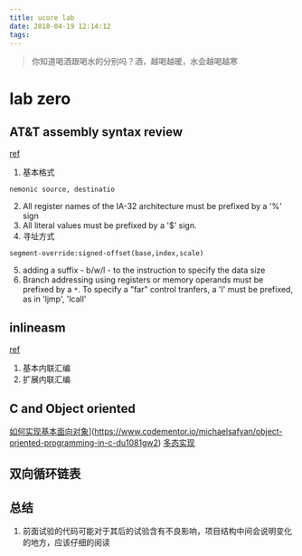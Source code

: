 ```yaml
---
title: ucore lab
date: 2018-04-19 12:14:12
tags:
---
```

> 你知道喝酒跟喝水的分别吗？酒，越喝越暖，水会越喝越寒

# lab zero

## AT&T assembly syntax review
[ref](http://csiflabs.cs.ucdavis.edu/~ssdavis/50/att-syntax.html)
1. 基本格式
```
nemonic	source, destinatio
```
2. All register names of the IA-32 architecture must be prefixed by a '%' sign
3. All literal values must be prefixed by a '$' sign.
4. 寻址方式
```
segment-override:signed-offset(base,index,scale)
```
5. adding a suffix - b/w/l - to the instruction to specify the data size
6. Branch addressing using registers or memory operands must be prefixed by a `*`. To specify a "far" control tranfers, a 'l' must be prefixed, as in 'ljmp', 'lcall'

## inlineasm
[ref](https://github.com/1184893257/simplelinux/blob/master/inlineasm.md)
1. 基本内联汇编
2. 扩展内联汇编

## C and Object oriented
[如何实现基本面向对象](http://address)](https://www.codementor.io/michaelsafyan/object-oriented-programming-in-c-du1081gw2)
[多态实现](https://stackoverflow.com/questions/351733/can-you-write-object-oriented-code-in-c)

## 双向循环链表


## 总结
1. 前面试验的代码可能对于其后的试验含有不良影响，项目结构中间会说明变化的地方，应该仔细的阅读

